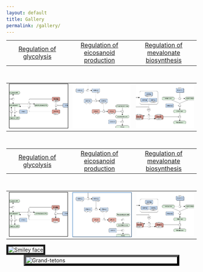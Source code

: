 ```yaml
---
layout: default
title: Gallery
permalink: /gallery/
---
```


<!--<a href="/glycolysis/">Regulation of glycolysis</a> | <a href="/mevalonate/">Regulation of mevalonate biosynthesis</a> | <a href="/eicosanoids/">Regulation of eicosanoid production</a> 
---|---|---
<a href="/glycolysis/"><img src="/images/maps/F001-glycolysis-cut.png"/></a> | <a href="/mevalonate/"><img src="/images/maps/F003-mevalonate-cut.png"/></a> | <a href="/eicosanoids/"><img src="/images/maps/F002-eicosanoids-cut.png"/></a>-->

<table>
    <tr>
      <td style="width: 320px;" align="center"><font size="3"><a href="/glycolysis/">Regulation of <br />glycolysis</a></font></td>
      <td style="width: 320px;" align="center"><font size="3"><a href="/eicosanoids/">Regulation of <br />eicosanoid production</a></font></td>
      <td style="width: 320px;" align="center"><font size="3"><a href="/mevalonate/">Regulation of <br />mevalonate biosynthesis</a></font></td>
    </tr>
</table>
<br />
<table>
    <tr>
      <td style="width: 320px;" align="center"><img src="/images/maps/F001-glycolysis-cut.png" width="240" border="1"/></td>
      <td style="width: 320px;" align="center"><img src="/images/maps/F002-eicosanoids-cut.png" width="240"/></td>
      <td style="width: 320px;" align="center"><img src="/images/maps/F003-mevalonate-cut.png" width="240"/></td>
    </tr>
</table>

<br />

<table>
    <tr>
      <td style="width: 320px;" align="center"><font size="3"><a href="/glycolysis/">Regulation of <br />glycolysis</a></font></td>
      <td style="width: 320px;" align="center"><font size="3"><a href="/eicosanoids/">Regulation of <br />eicosanoid production</a></font></td>
      <td style="width: 320px;" align="center"><font size="3"><a href="/mevalonate/">Regulation of <br />mevalonate biosynthesis</a></font></td>
    </tr>
</table>
<br />
<table>
    <tr>
      <td style="width: 320px;" align="center"><img src="/images/maps/F001-glycolysis-cut.png" width="240" border="1"/></td>
      <td style="width: 320px;" align="center"><img src="/images/maps/F002-eicosanoids-cut.png" style="border: #4182C4 1px outset; width: 240px; display: block; margin-left: auto; margin-right: auto;"/></td>
      <td style="width: 320px;" align="center"><img src="/images/maps/F003-mevalonate-cut.png" width="240"/></td>
    </tr>
</table>





<img src="smiley.gif" alt="Smiley face" border="5">

<img class="asset asset-image at-xid-6a00e009942b4c8833015432d8eb7d970c" style="border: #000000 6px outset; width: 400px; display: block; margin-left: auto; margin-right: auto;" title="Grand-tetons" src="http://help.typepad.com/.a/6a00e009942b4c8833015432d8eb7d970c-400wi" alt="Grand-tetons" />
